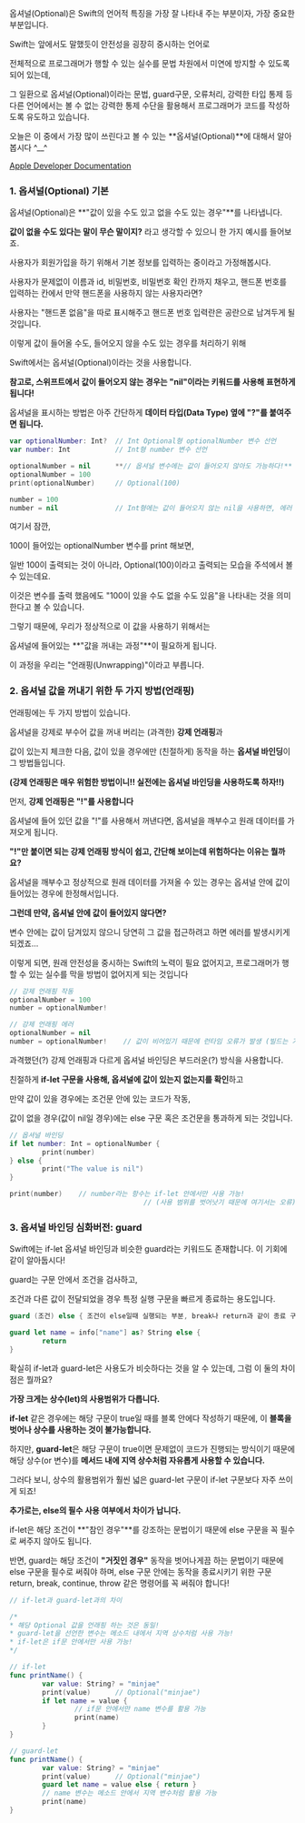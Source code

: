
옵셔널(Optional)은 Swift의 언어적 특징을 가장 잘 나타내 주는 부분이자, 가장 중요한 부분입니다.

Swift는 앞에서도 말했듯이 안전성을 굉장히 중시하는 언어로

전체적으로 프로그래머가 행할 수 있는 실수를 문법 차원에서 미연에 방지할 수 있도록 되어 있는데,

그 일환으로 옵셔널(Optional)이라는 문법, guard구문, 오류처리, 강력한 타입 통제 등 다른 언어에서는 볼 수 없는 강력한 통제 수단을 활용해서 프로그래머가 코드를 작성하도록 유도하고 있습니다.

오늘은 이 중에서 가장 많이 쓰린다고 볼 수 있는 **옵셔널(Optional)**에 대해서 알아봅시다 ^__^

[Apple Developer Documentation](https://developer.apple.com/documentation/swift/optional)

### 1. 옵셔널(Optional) 기본

옵셔널(Optional)은 **"값이 있을 수도 있고 없을 수도 있는 경우"**를 나타냅니다.

**값이 없을 수도 있다는 말이 무슨 말이지?** 라고 생각할 수 있으니 한 가지 예시를 들어보죠.

사용자가 회원가입을 하기 위해서 기본 정보를 입력하는 중이라고 가정해봅시다.

사용자가 문제없이 이름과 id, 비밀번호, 비밀번호 확인 칸까지 채우고, 핸드폰 번호를 입력하는 칸에서 만약 핸드폰을 사용하지 않는 사용자라면?

사용자는 "핸드폰 없음"을 따로 표시해주고 핸드폰 번호 입력란은 공란으로 남겨두게 될 것입니다.

이렇게 값이 들어올 수도, 들어오지 않을 수도 있는 경우를 처리하기 위해

Swift에서는 옵셔널(Optional)이라는 것을 사용합니다.

**참고로, 스위프트에서 값이 들어오지 않는 경우는 "nil"이라는 키워드를 사용해 표현하게 됩니다!**

옵셔널을 표시하는 방법은 아주 간단하게 **데이터 타입(Data Type) 옆에 "?"를 붙여주면 됩니다.**

```swift
var optionalNumber: Int?  // Int Optional형 optionalNumber 변수 선언
var number: Int           // Int형 number 변수 선언

optionalNumber = nil      **// 옵셔널 변수에는 값이 들어오지 않아도 가능하다!**
optionalNumber = 100
print(optionalNumber)     // Optional(100)

number = 100
number = nil              // Int형에는 값이 들어오지 않는 nil을 사용하면, 에러 발생
```

여기서 잠깐,

100이 들어있는 optionalNumber 변수를 print 해보면,

일반 100이 출력되는 것이 아니라, Optional(100)이라고 출력되는 모습을 주석에서 볼 수 있는데요.

이것은 변수를 출력 했음에도 "100이 있을 수도 없을 수도 있음"을 나타내는 것을 의미한다고 볼 수 있습니다.

그렇기 때문에, 우리가 정상적으로 이 값을 사용하기 위해서는

옵셔널에 들어있는 **"값을 꺼내는 과정"**이 필요하게 됩니다. 

이 과정을 우리는 "언래핑(Unwrapping)"이라고 부릅니다.

### 2. 옵셔널 값을 꺼내기 위한 두 가지 방법(언래핑)

언래핑에는 두 가지 방법이 있습니다.

옵셔널을 강제로 부수어 값을 꺼내 버리는 (과격한) **강제 언래핑**과

값이 있는지 체크한 다음, 값이 있을 경우에만 (친절하게) 동작을 하는 **옵셔널 바인딩**이 그 방법들입니다.

**(강제 언래핑은 매우 위험한 방법이니!! 실전에는 옵셔널 바인딩을 사용하도록 하자!!)**

먼저, **강제 언래핑은 "!"를 사용합니다**

옵셔널에 들어 있던 값을 "!"를 사용해서 꺼낸다면, 옵셔널을 깨부수고 원래 데이터를 가져오게 됩니다.

**"!"만 붙이면 되는 강제 언래핑 방식이 쉽고, 간단해 보이는데 위험하다는 이유는 뭘까요?**

옵셔널을 깨부수고 정상적으로 원래 데이터를 가져올 수 있는 경우는 옵셔널 안에 값이 들어있는 경우에 한정해서입니다. 

**그런데 만약, 옵셔널 안에 값이 들어있지 않다면?**

변수 안에는 값이 담겨있지 않으니 당연히 그 값을 접근하려고 하면 에러를 발생시키게 되겠죠...

이렇게 되면, 원래 안전성을 중시하는 Swift의 노력이 필요 없어지고, 프로그래머가 행할 수 있는 실수를 막을 방법이 없어지게 되는 것입니다

```swift
// 강제 언래핑 작동
optionalNumber = 100
number = optionalNumber!

// 강제 언래핑 에러
optionalNumber = nil
number = optionalNumber!    // 값이 비어있기 때문에 런타임 오류가 발생 (빌드는 가능)
```

과격했던(?) 강제 언래핑과 다르게 옵셔널 바인딩은 부드러운(?) 방식을 사용합니다.

친절하게 **if-let 구문을 사용해, 옵셔널에 값이 있는지 없는지를 확인**하고

만약 값이 있을 경우에는 조건문 안에 있는 코드가 작동,

값이 없을 경우(값이 nil일 경우)에는 else 구문 혹은 조건문을 통과하게 되는 것입니다.

```swift
// 옵셔널 바인딩
if let number: Int = optionalNumber {
        print(number)
} else {
        print("The value is nil")
}

print(number)    // number라는 항수는 if-let 안에서만 사용 가능! 
                                 // (사용 범위를 벗어낫기 때문에 여기서는 오류)
```

### 3. 옵셔널 바인딩 심화버전: guard

Swift에는 if-let 옵셔널 바인딩과 비슷한 guard라는 키워드도 존재합니다. 이 기회에 같이 알아둡시다!

guard는 구문 안에서 조건을 검사하고,

조건과 다른 값이 전달되었을 경우 특정 실행 구문을 빠르게 종료하는 용도입니다.

```swift
guard (조건) else { 조건이 else일때 실행되는 부분, break나 return과 같이 종료 구문 필수 }

guard let name = info["name"] as? String else {
        return
}
```

확실히 if-let과 guard-let은 사용도가 비슷하다는 것을 알 수 있는데, 그럼 이 둘의 차이점은 뭘까요?

**가장 크게는 상수(let)의 사용범위가 다릅니다.**

**if-let** 같은 경우에는 해당 구문이 true일 때를 블록 안에다 작성하기 때문에, 이 **블록을 벗어나 상수를 사용하는 것이 불가능합니다.**

하지만, **guard-let**은 해당 구문이 true이면 문제없이 코드가 진행되는 방식이기 때문에 해당 상수(or 변수)를 **메서드 내에 지역 상수처럼 자유롭게 사용할 수 있습니다.**

그러다 보니, 상수의 활용범위가 훨씬 넓은 guard-let 구문이 if-let 구문보다 자주 쓰이게 되죠!

**추가로는, else의 필수 사용 여부에서 차이가 납니다.**

if-let은 해당 조건이 **"참인 경우"**를 강조하는 문법이기 때문에 else 구문을 꼭 필수로 써주지 않아도 됩니다.

반면, guard는 해당 조건이 **"거짓인 경우"** 동작을 벗어나게끔 하는 문법이기 때문에 else 구문을 필수로 써줘야 하며, else 구문 안에는 동작을 종료시키기 위한 구문 return, break, continue, throw 같은 명령어를 꼭 써줘야 합니다!

```swift
// if-let과 guard-let과의 차이

/*
* 해당 Optional 값을 언래핑 하는 것은 동일!
* guard-let을 선언한 변수는 메소드 내에서 지역 상수처럼 사용 가능!
* if-let은 if문 안에서만 사용 가능!
*/

// if-let
func printName() {
        var value: String? = "minjae"
        print(value)      // Optional("minjae")
        if let name = value {
                // if문 안에서만 name 변수를 활용 가능
                print(name)
        }
}

// guard-let
func printName() {
        var value: String? = "minjae"
        print(value)      // Optional("minjae")
        guard let name = value else { return }
        // name 변수는 메소드 안에서 지역 변수처럼 활용 가능
        print(name)
}
```
